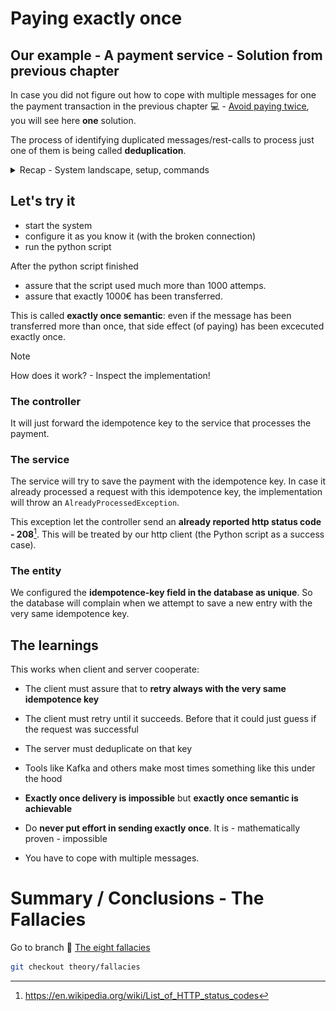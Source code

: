 # Paying exactly once

## Our example - A payment service - Solution from previous chapter

In case you did not figure out how to cope with multiple messages for one the payment transaction in the previous chapter :computer: - [Avoid paying twice](https://github.com/in-der-kothe/exactly-once-semantics/tree/code/avoid-paying-twice), you will see here **one** solution.

The process of identifying duplicated messages/rest-calls to process just one of them is being called **deduplication**.

<details>
  <summary>Recap - System landscape, setup, commands</summary>

## Prerequisites

See :computer: [A Naive payment system](https://github.com/in-der-kothe/exactly-once-semantics/tree/code/naive-payment-system)
  
### System landscape
![image](architecture.svg)

### REST-Services and known commands / REST-calls
- `payment.http` / [payment.http](https://github.com/in-der-kothe/exactly-once-semantics/blob/code/never-pay-too-little/payment.http)
  - use `STATS-Endpoint` to assure no money has been transferred
  - use `DIRECT-Payments-Endpoint` ONE time to transfer ONE €.
  - use `Delete all transactions` to delete all the money 💸
- `toxi.http` / [toxi.http](https://github.com/in-der-kothe/exactly-once-semantics/blob/code/never-pay-too-little/toxi.http)
  - use 'Configure Proxy' to configure the toxi proxy
  - `set upstream-reset-peer toxic` - a broken connection before the request reaches the payment services, with a likelyhood of 30%
  - `set downstream-reset-peer toxic` - a broken connection after the request should return to client, again with a likelyhood of 30%

### System setup -  not essential but maybe helpful
Make sure, all services are shutdown and the system is 'clear' to start again with a slightly different behaviour.

Setup your system as before:
```bash
./build-and-run-docker.sh
# or
./build-and-run-podman.sh

# you can skip this, when you still have the venv directory from the previous chapter and have activated that environment
python3 -m venv venv
source ./venv/bin/activate
pip install -r requirements.txt
```
</details>

## Let's try it

* start the system
* configure it as you know it (with the broken connection)
* run the python script

After the python script finished
* assure that the script used much more than 1000 attemps.
* assure that exactly 1000€ has been transferred.

This is called **exactly once semantic**: even if the message has been transferred more than once, that side effect (of paying) has been excecuted exactly once.

> [!NOTE]
> How does it work? - Inspect the implementation!

### The controller

It will just forward the idempotence key to the service that processes the payment.

### The service

The service will try to save the payment with the idempotence key. In case it already processed a request with this idempotence key, the implementation will throw an `AlreadyProcessedException`.

This exception let the controller send an **already reported http status code - 208**[^1]. This will be treated by our http client (the Python script as a success case).

### The entity

We configured the **idempotence-key field in the database as unique**. 
So the database will complain when we attempt to save a new entry with the very same idempotence key.

## The learnings

This works when client and server cooperate:
 * The client must assure that to **retry always with the very same idempotence key**
 * The client must retry until it succeeds. Before that it could just guess if the request was successful
 * The server must deduplicate on that key


 * Tools like Kafka and others make most times something like this under the hood
 * **Exactly once delivery is impossible** but **exactly once semantic is achievable**
* Do **never put effort in sending exactly once**. It is - mathematically proven - impossible
* You have to cope with multiple messages.

# Summary / Conclusions - The Fallacies
Go to branch :book: [The eight fallacies](https://github.com/in-der-kothe/exactly-once-semantics/tree/theory/fallacies)

```bash
git checkout theory/fallacies
```

[^1]: https://en.wikipedia.org/wiki/List_of_HTTP_status_codes
